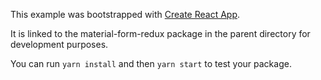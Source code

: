 This example was bootstrapped with [Create React App](https://github.com/facebook/create-react-app).

It is linked to the material-form-redux package in the parent directory for development purposes.

You can run `yarn install` and then `yarn start` to test your package.
